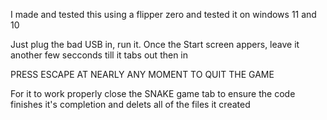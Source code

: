 I made and tested this using a flipper zero and tested it on windows 11 and 10

Just plug the bad USB in, run it. Once the Start screen appers, leave it another few secconds till it tabs out then in

PRESS ESCAPE AT NEARLY ANY MOMENT TO QUIT THE GAME 

For it to work properly close the SNAKE game tab to ensure the code finishes it's completion and delets all of the files it created
